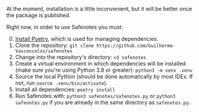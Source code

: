 At the moment, installation is a little inconvenient, but it will be better
once the package is published.

Right now, in order to use Safenotes you must:

0. [Install Poetry](https://python-poetry.org/docs/#installation), which is used for managing dependencies.
1. Clone the repository: `git clone https://github.com/Guilherme-Vasconcelos/safenotes`
2. Change into the repository's directory: `cd safenotes`
3. Create a virtual environment in which dependencies will be installed
(make sure you're using Python 3.8 or greater): `python3 -m venv .venv`
4. Source the local Python (should be done automatically by most IDEs. If not,
run `source .venv/bin/activate`).
5. Install all dependencies: `poetry install`
6. Run Safenotes with: `python3 safenotes/safenotes.py` or `python3 safenotes.py` if you are
already in the same directory as `safenotes.py`.

